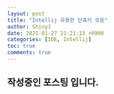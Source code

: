 ```yaml
---
layout: post
title: "Intellij 유용한 단축키 모음"
author: ShinyJ
date: 2021-01-27 21:21:13 +0900
categories: [IDE, Intellij]
toc: true
comments: true
---
```


## 작성중인 포스팅 입니다.